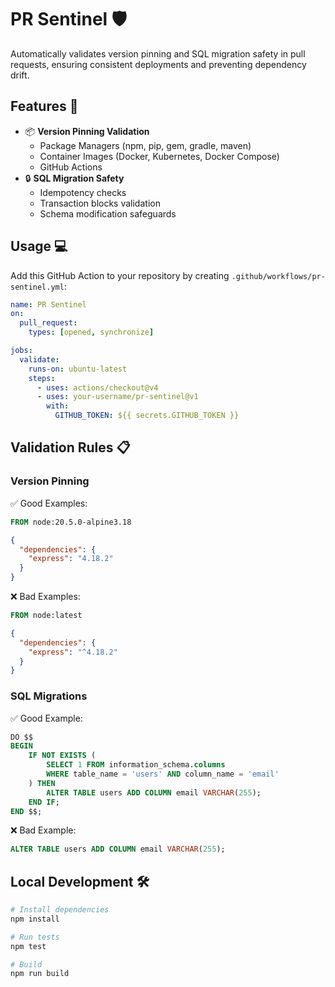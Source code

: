 

# PR Sentinel 🛡️

Automatically validates version pinning and SQL migration safety in pull requests, ensuring consistent deployments and preventing dependency drift.

## Features 🚀

- 📦 **Version Pinning Validation**
  - Package Managers (npm, pip, gem, gradle, maven)
  - Container Images (Docker, Kubernetes, Docker Compose)
  - GitHub Actions
- 🔒 **SQL Migration Safety**
  - Idempotency checks
  - Transaction blocks validation
  - Schema modification safeguards

## Usage 💻

Add this GitHub Action to your repository by creating `.github/workflows/pr-sentinel.yml`:

```yaml
name: PR Sentinel
on:
  pull_request:
    types: [opened, synchronize]

jobs:
  validate:
    runs-on: ubuntu-latest
    steps:
      - uses: actions/checkout@v4
      - uses: your-username/pr-sentinel@v1
        with:
          GITHUB_TOKEN: ${{ secrets.GITHUB_TOKEN }}
```

## Validation Rules 📋

### Version Pinning

✅ Good Examples:
```dockerfile
FROM node:20.5.0-alpine3.18
```
```json
{
  "dependencies": {
    "express": "4.18.2"
  }
}
```

❌ Bad Examples:
```dockerfile
FROM node:latest
```
```json
{
  "dependencies": {
    "express": "^4.18.2"
  }
}
```

### SQL Migrations

✅ Good Example:
```sql
DO $$ 
BEGIN 
    IF NOT EXISTS (
        SELECT 1 FROM information_schema.columns 
        WHERE table_name = 'users' AND column_name = 'email'
    ) THEN 
        ALTER TABLE users ADD COLUMN email VARCHAR(255);
    END IF;
END $$;
```

❌ Bad Example:
```sql
ALTER TABLE users ADD COLUMN email VARCHAR(255);
```

## Local Development 🛠️

```bash
# Install dependencies
npm install

# Run tests
npm test

# Build
npm run build
```